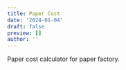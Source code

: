 ```yaml
---
title: Paper Cost
date: '2024-01-04'
draft: false
preview: []
author: ''
---
```


Paper cost calculator for paper factory.
